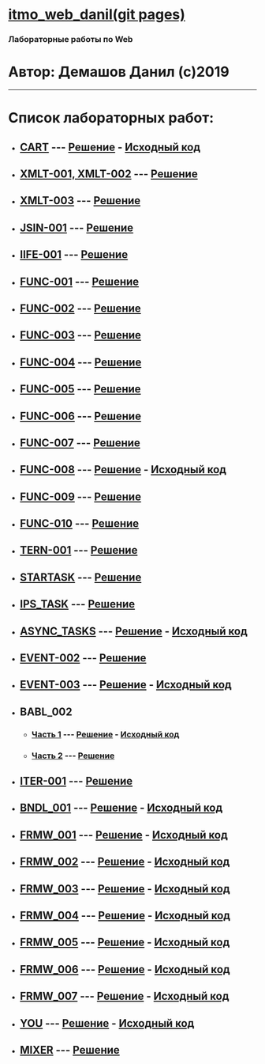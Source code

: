 # [itmo_web_danil(git pages)](https://thebang.github.io/itmo_web_danil)
### Лабораторные работы по Web
# Автор: Демашов Данил (с)2019
---
# Список лабораторных работ:
* ## [CART](https://kodaktor.ru/g/cart) --- [Решение](https://thebang.github.io/itmo_web_danil/cart) - [Исходный код](cart)
* ## [XMLT-001, XMLT-002](https://kodaktor.ru/g/xml_intro) --- [Решение](xmlt)
* ## [XMLT-003](https://kodaktor.ru/xmlt_003) --- [Решение](https://kodaktor.ru/xmlt_003be)
* ## [JSIN-001](https://kodaktor.ru/jsin_001) --- [Решение](https://kodaktor.ru/jsin_5b935)
* ## [IIFE-001](https://kodaktor.ru/g/iife) --- [Решение](https://kodaktor.ru/f38da42)
* ## [FUNC-001](https://kodaktor.ru/func_001) --- [Решение](func-001)
* ## [FUNC-002](https://kodaktor.ru/func_002) --- [Решение](https://kodaktor.ru/func_a8ec8)
* ## [FUNC-003](https://kodaktor.ru/func_003) --- [Решение](https://kodaktor.ru/func_051b7)
* ## [FUNC-004](https://kodaktor.ru/func_004) --- [Решение](https://kodaktor.ru/func_45426)
* ## [FUNC-005](https://kodaktor.ru/func_005) --- [Решение](https://kodaktor.ru/func_b1a95)
* ## [FUNC-006](https://kodaktor.ru/func_006) --- [Решение](https://kodaktor.ru/func_20264)
* ## [FUNC-007](https://kodaktor.ru/func_007) --- [Решение](https://kodaktor.ru/func_4f8aa)
* ## [FUNC-008](https://kodaktor.ru/func_008) --- [Решение](https://thebang.github.io/itmo_web_danil/func_008) - [Исходный код](func_008)
* ## [FUNC-009](https://kodaktor.ru/func_009) --- [Решение](https://kodaktor.ru/func_49238)
* ## [FUNC-010](https://kodaktor.ru/func_010) --- [Решение](https://kodaktor.ru/func_5fb71)
* ## [TERN-001](https://kodaktor.ru/tern_001) --- [Решение](https://kodaktor.ru/tern_de76f)
* ## [STARTASK](https://kodaktor.ru/startask) --- [Решение](https://kodaktor.ru/startask_83c10)
* ## [IPS_TASK](https://kodaktor.ru/g/ips_task) --- [Решение](ips_task)
* ## [ASYNC_TASKS](https://kodaktor.ru/async_tasks) --- [Решение](https://thebang.github.io/itmo_web_danil/async_tasks) - [Исходный код](async_tasks)
* ## [EVENT-002](https://kodaktor.ru/evnt_002) --- [Решение](https://kodaktor.ru/custom_cbaf6)
* ## [EVENT-003](https://kodaktor.ru/evnt_003) --- [Решение](https://thebang.github.io/itmo_web_danil/evnt-003) - [Исходный код](evnt-003)
* ## BABL_002
  * ### [Часть 1](https://kodaktor.ru/babl_002) --- [Решение](https://thebang.github.io/itmo_web_danil/babl_002) - [Исходный код](babl_002)
  * ### [Часть 2](https://kodaktor.ru/babl_002) --- [Решение](https://kodaktor.ru/bind02032018_7f01f)
* ## [ITER-001](https://kodaktor.ru/iter_001) --- [Решение](https://kodaktor.ru/iter_c29fd)
* ## [BNDL_001](https://kodaktor.ru/g/bndl_001) --- [Решение](https://thebang.github.io/itmo_web_danil/bndl_001) - [Исходный код](bndl_001)
* ## [FRMW_001](https://kodaktor.ru/frmw_001) --- [Решение](https://thebang.github.io/itmo_web_danil/frmw_001) - [Исходный код](frmw_001)
* ## [FRMW_002](https://kodaktor.ru/frmw_002) --- [Решение](https://thebang.github.io/itmo_web_danil/frmw_002/dist) - [Исходный код](frmw_002)
* ## [FRMW_003](https://kodaktor.ru/frmw_003) --- [Решение](https://thebang.github.io/itmo_web_danil/frmw_003/dist) - [Исходный код](frmw_003)
* ## [FRMW_004](https://kodaktor.ru/frmw_004) --- [Решение](https://thebang.github.io/itmo_web_danil/frmw_004/dist) - [Исходный код](frmw_004)
* ## [FRMW_005](https://kodaktor.ru/frmw_005) --- [Решение](https://thebang.github.io/itmo_web_danil/frmw_005/dist) - [Исходный код](frmw_005)
* ## [FRMW_006](https://kodaktor.ru/frmw_006) --- [Решение](https://thebang.github.io/itmo_web_danil/frmw_006) - [Исходный код](https://ellie-app.com/5QPMGgcQGY7a1)
* ## [FRMW_007](https://kodaktor.ru/frmw_007) --- [Решение](https://thebang.github.io/itmo_web_danil/frmw_007) - [Исходный код](frmw_007)
* ## [YOU](https://kodaktor.ru/you) --- [Решение](https://thebang.github.io/itmo_web_danil/you) - [Исходный код](you)
* ## [MIXER](https://kodaktor.ru/g/mixer) --- [Решение](https://kodaktor.ru/46a1e15_e93dd)
